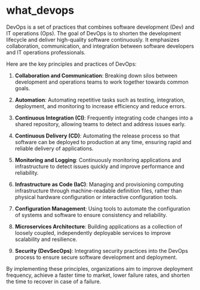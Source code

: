 # what_devops

DevOps is a set of practices that combines software development (Dev) and IT operations (Ops). The goal of DevOps is to shorten the development lifecycle and deliver high-quality software continuously. It emphasizes collaboration, communication, and integration between software developers and IT operations professionals.

Here are the key principles and practices of DevOps:

1. **Collaboration and Communication**: Breaking down silos between development and operations teams to work together towards common goals.

2. **Automation**: Automating repetitive tasks such as testing, integration, deployment, and monitoring to increase efficiency and reduce errors.

3. **Continuous Integration (CI)**: Frequently integrating code changes into a shared repository, allowing teams to detect and address issues early.

4. **Continuous Delivery (CD)**: Automating the release process so that software can be deployed to production at any time, ensuring rapid and reliable delivery of applications.

5. **Monitoring and Logging**: Continuously monitoring applications and infrastructure to detect issues quickly and improve performance and reliability.

6. **Infrastructure as Code (IaC)**: Managing and provisioning computing infrastructure through machine-readable definition files, rather than physical hardware configuration or interactive configuration tools.

7. **Configuration Management**: Using tools to automate the configuration of systems and software to ensure consistency and reliability.

8. **Microservices Architecture**: Building applications as a collection of loosely coupled, independently deployable services to improve scalability and resilience.

9. **Security (DevSecOps)**: Integrating security practices into the DevOps process to ensure secure software development and deployment.

By implementing these principles, organizations aim to improve deployment frequency, achieve a faster time to market, lower failure rates, and shorten the time to recover in case of a failure.
